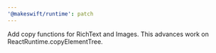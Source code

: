 ```yaml
---
'@makeswift/runtime': patch
---
```


Add copy functions for RichText and Images. This advances work on ReactRuntime.copyElementTree.

